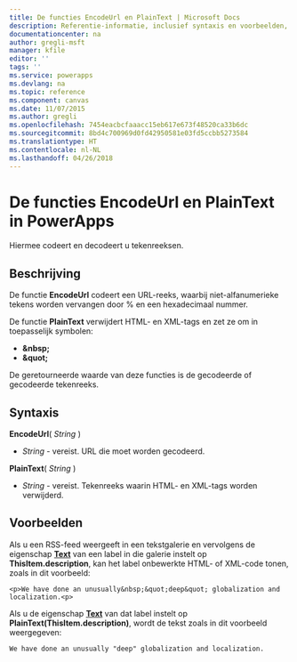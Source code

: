 ```yaml
---
title: De functies EncodeUrl en PlainText | Microsoft Docs
description: Referentie-informatie, inclusief syntaxis en voorbeelden, voor de functies EncodeUrl en PlainText in PowerApps
documentationcenter: na
author: gregli-msft
manager: kfile
editor: ''
tags: ''
ms.service: powerapps
ms.devlang: na
ms.topic: reference
ms.component: canvas
ms.date: 11/07/2015
ms.author: gregli
ms.openlocfilehash: 7454eacbcfaaacc15eb617e673f48520ca33b6dc
ms.sourcegitcommit: 8bd4c700969d0fd42950581e03fd5ccbb5273584
ms.translationtype: HT
ms.contentlocale: nl-NL
ms.lasthandoff: 04/26/2018
---
```

# <a name="encodeurl-and-plaintext-functions-in-powerapps"></a>De functies EncodeUrl en PlainText in PowerApps
Hiermee codeert en decodeert u tekenreeksen.

## <a name="description"></a>Beschrijving
De functie **EncodeUrl** codeert een URL-reeks, waarbij niet-alfanumerieke tekens worden vervangen door % en een hexadecimaal nummer.  

De functie **PlainText** verwijdert HTML- en XML-tags en zet ze om in toepasselijk symbolen:

* **&amp;nbsp;**
* **&amp;quot;**

De geretourneerde waarde van deze functies is de gecodeerde of gecodeerde tekenreeks.   

## <a name="syntax"></a>Syntaxis
**EncodeUrl**( *String* )

* *String* - vereist.  URL die moet worden gecodeerd.

**PlainText**( *String* )

* *String* - vereist. Tekenreeks waarin HTML- en XML-tags worden verwijderd.

## <a name="examples"></a>Voorbeelden
Als u een RSS-feed weergeeft in een tekstgalerie en vervolgens de eigenschap **[Text](../controls/properties-core.md)** van een label in die galerie instelt op **ThisItem.description**, kan het label onbewerkte HTML- of XML-code tonen, zoals in dit voorbeeld:

    <p>We have done an unusually&nbsp;&quot;deep&quot; globalization and localization.<p>

Als u de eigenschap **[Text](../controls/properties-core.md)** van dat label instelt op **PlainText(ThisItem.description)**, wordt de tekst zoals in dit voorbeeld weergegeven:

    We have done an unusually "deep" globalization and localization.

